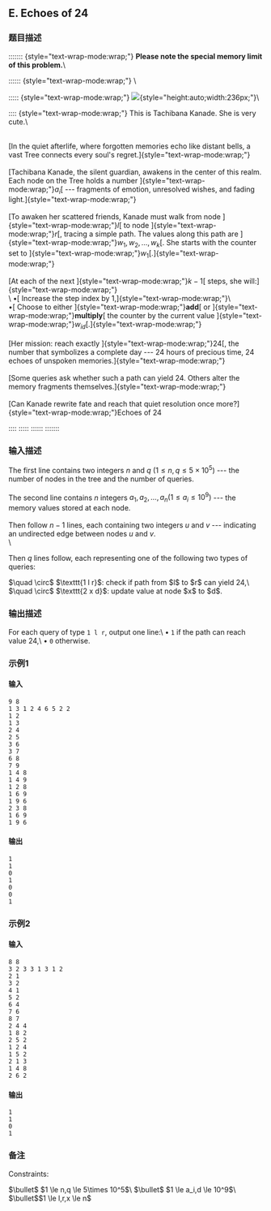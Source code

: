 ## E. Echoes of 24

### 题目描述

::::::: {style="text-wrap-mode:wrap;"}
**Please note the special memory limit of this problem.**\

:::::: {style="text-wrap-mode:wrap;"}
\

::::: {style="text-wrap-mode:wrap;"}
![](https://uploadfiles.nowcoder.com/images/20250708/0_1751963254497/F51C29794E630AF10DD08BC2804348B9){style="height:auto;width:236px;"}\

:::: {style="text-wrap-mode:wrap;"}
This is Tachibana Kanade. She is very cute.\

\
[In the quiet afterlife, where forgotten memories echo like distant
bells, a vast Tree connects every soul\'s
regret.]{style="text-wrap-mode:wrap;"}\
\
[Tachibana Kanade, the silent guardian, awakens in the center of this
realm. Each node on the Tree holds a
number ]{style="text-wrap-mode:wrap;"}$a_i$[ \-\--
fragments of emotion, unresolved wishes, and fading
light.]{style="text-wrap-mode:wrap;"}\
\
[To awaken her scattered friends, Kanade must walk from
node ]{style="text-wrap-mode:wrap;"}$l$[ to
node ]{style="text-wrap-mode:wrap;"}$r$[,
tracing a simple path. The values along this path
are ]{style="text-wrap-mode:wrap;"}$w_1, w_2, \dots, w_k$[.
She starts with the counter set
to ]{style="text-wrap-mode:wrap;"}$w_1$[.]{style="text-wrap-mode:wrap;"}\
\
[At each of the
next ]{style="text-wrap-mode:wrap;"}$k-1$[ steps,
she will:]{style="text-wrap-mode:wrap;"}\
\ $\bullet$[ Increase the step index by
1,]{style="text-wrap-mode:wrap;"}\ $\bullet$[ Choose to
either ]{style="text-wrap-mode:wrap;"}**add**[ or ]{style="text-wrap-mode:wrap;"}**multiply**[ the
counter by the current
value ]{style="text-wrap-mode:wrap;"}$w_{id}$[.]{style="text-wrap-mode:wrap;"}\
\
[Her mission: reach
exactly ]{style="text-wrap-mode:wrap;"}$24$[,
the number that symbolizes a complete day \-\-- 24 hours of precious
time, 24 echoes of unspoken memories.]{style="text-wrap-mode:wrap;"}\
\
[Some queries ask whether such a path can yield 24. Others alter the
memory fragments themselves.]{style="text-wrap-mode:wrap;"}\
\
[Can Kanade rewrite fate and reach that quiet resolution once
more?]{style="text-wrap-mode:wrap;"}Echoes of 24

::::
:::::
::::::
:::::::

### 输入描述

The first line contains two
integers $n$ and $q$ $( 1 \le n,q \le 5\times 10^5 )$ \-\--
the number of nodes in the tree and the number of queries.\
\
The second line
contains $n$ integers $a_1,a_2,\dots,a_{n} (1\le a_i \le 10^9)$ \-\--
the memory values stored at each node.\
\
Then follow $n-1$ lines, each containing two
integers $u$ and $v$ \-\--
indicating an undirected edge between
nodes $u$ and $v$.\
\

<div>

Then $q$ lines follow, each representing one
of the following two types of queries:

</div> $\quad \circ$ $\texttt{1 l r}$:
check if path
from $l$ to $r$ can
yield 24,\ $\quad \circ$ $\texttt{2 x d}$:
update value at
node $x$ to $d$.

### 输出描述

For each query of type $\texttt{1 l r}$,
output one line:\ $\bullet$ $\texttt{1}$ if
the path can reach value 24,\ $\bullet$ $\texttt{0}$ otherwise.

### 示例1

#### 输入

```plain
9 8
1 3 1 2 4 6 5 2 2
1 2
1 3
2 4
2 5
3 6
3 7
6 8
7 9
1 4 8
1 4 9
1 2 8
1 6 9
1 9 6
2 3 8
1 6 9
1 9 6
```

#### 输出

```plain
1
1
0
1
0
0
1
```

### 示例2

#### 输入

```plain
8 8
3 2 3 3 1 3 1 2
2 1
3 2
4 1
5 2
6 4
7 6
8 7
2 4 4
1 8 2
2 5 2
1 2 4
1 5 2
2 1 3
1 4 8
2 6 2
```

#### 输出

```plain
1
1
0
1
```

### 备注

<div>

Constraints:

</div>

<div> $\bullet$ $1 \le n,q \le 5\times 10^5$\ $\bullet$ $1 \le a_i,d \le 10^9$\

</div>

<div> $\bullet$$1 \le l,r,x \le n$ 
</div>

